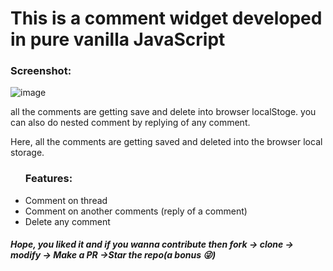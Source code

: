 # This is a comment widget developed in pure vanilla JavaScript

### Screenshot:

![image](https://user-images.githubusercontent.com/55989361/94901340-21a4b980-04b4-11eb-8306-77347c1ef9c0.png)



all the comments are getting save and delete into browser localStoge. you can also do nested comment by replying of any comment.

<p> Here, all the comments are getting saved and deleted into the browser local storage.</p>

<ul>
  <h3>Features:</h3>
  
  <li>Comment on thread</li>
  <li>Comment on another comments (reply of a comment)</li>
  <li> Delete any comment</li>
  
 </ul> 
  
  <h5>Hope, you liked it and if you wanna contribute then fork -> clone -> modify -> Make a PR ->Star the repo(a bonus 😜)</h5>
